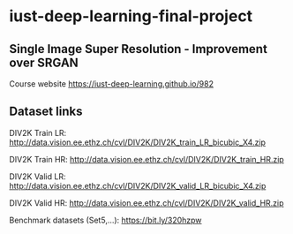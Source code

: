 # iust-deep-learning-final-project
## Single Image Super Resolution - Improvement over SRGAN

Course website https://iust-deep-learning.github.io/982

## Dataset links

DIV2K Train LR: http://data.vision.ee.ethz.ch/cvl/DIV2K/DIV2K_train_LR_bicubic_X4.zip

DIV2K Train HR: http://data.vision.ee.ethz.ch/cvl/DIV2K/DIV2K_train_HR.zip

DIV2K Valid LR: http://data.vision.ee.ethz.ch/cvl/DIV2K/DIV2K_valid_LR_bicubic_X4.zip

DIV2K Valid HR: http://data.vision.ee.ethz.ch/cvl/DIV2K/DIV2K_valid_HR.zip

Benchmark datasets (Set5,...): https://bit.ly/320hzpw
